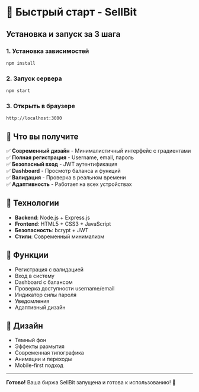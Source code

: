 # 🚀 Быстрый старт - SellBit

## Установка и запуск за 3 шага

### 1. Установка зависимостей
```bash
npm install
```

### 2. Запуск сервера
```bash
npm start
```

### 3. Открыть в браузере
```
http://localhost:3000
```

## 🎯 Что вы получите

✅ **Современный дизайн** - Минималистичный интерфейс с градиентами  
✅ **Полная регистрация** - Username, email, пароль  
✅ **Безопасный вход** - JWT аутентификация  
✅ **Dashboard** - Просмотр баланса и функций  
✅ **Валидация** - Проверка в реальном времени  
✅ **Адаптивность** - Работает на всех устройствах  

## 🔧 Технологии

- **Backend**: Node.js + Express.js
- **Frontend**: HTML5 + CSS3 + JavaScript
- **Безопасность**: bcrypt + JWT
- **Стили**: Современный минимализм

## 📱 Функции

- Регистрация с валидацией
- Вход в систему
- Dashboard с балансом
- Проверка доступности username/email
- Индикатор силы пароля
- Уведомления
- Адаптивный дизайн

## 🎨 Дизайн

- Темный фон
- Эффекты размытия
- Современная типографика
- Анимации и переходы
- Mobile-first подход

---

**Готово!** Ваша биржа SellBit запущена и готова к использованию! 🎉

